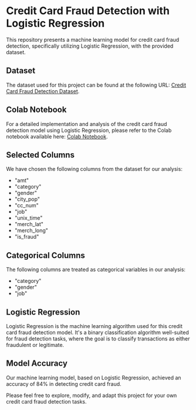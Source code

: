 # Credit Card Fraud Detection with Logistic Regression

This repository presents a machine learning model for credit card fraud detection, specifically utilizing Logistic Regression, with the provided dataset.

## Dataset

The dataset used for this project can be found at the following URL: [Credit Card Fraud Detection Dataset](https://www.kaggle.com/datasets/kartik2112/fraud-detection).

## Colab Notebook

For a detailed implementation and analysis of the credit card fraud detection model using Logistic Regression, please refer to the Colab notebook available here: [Colab Notebook](https://colab.research.google.com/drive/1y7dx0EjWemwOMTSRbd0Psxkg83XAlsZz#scrollTo=QT5aH56ccy9y).

## Selected Columns

We have chosen the following columns from the dataset for our analysis:
- "amt"
- "category"
- "gender"
- "city_pop"
- "cc_num"
- "job"
- "unix_time"
- "merch_lat"
- "merch_long"
- "is_fraud"

## Categorical Columns

The following columns are treated as categorical variables in our analysis:
- "category"
- "gender"
- "job"

## Logistic Regression

Logistic Regression is the machine learning algorithm used for this credit card fraud detection model. It's a binary classification algorithm well-suited for fraud detection tasks, where the goal is to classify transactions as either fraudulent or legitimate.

## Model Accuracy

Our machine learning model, based on Logistic Regression, achieved an accuracy of 84% in detecting credit card fraud.

Please feel free to explore, modify, and adapt this project for your own credit card fraud detection tasks. 
